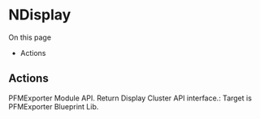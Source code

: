 # NDisplay

On this page 

  * Actions





## Actions

PFMExporter Module API. Return Display Cluster API interface.: Target is PFMExporter Blueprint Lib.

